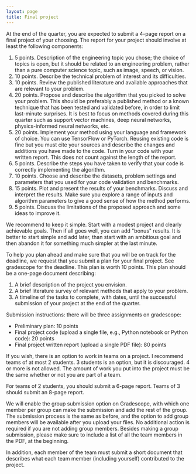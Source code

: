 ```yaml
---
layout: page
title: Final project
---
```


At the end of the quarter, you are expected to submit a 4-page report on a final project of your choosing. The report for your project should involve at least the following components:

1. 5 points. Description of the engineering topic you chose; the choice of topics is open, but it should be related to an engineering problem, rather than a pure computer science topic, such as image, speech, or vision.
1. 10 points. Describe the technical problem of interest and its difficulties.
1. 10 points. Review the published literature and available approaches that are relevant to your problem.
1. 20 points. Propose and describe the algorithm that you picked to solve your problem. This should be preferably a published method or a known technique that has been tested and validated before, in order to limit last-minute surprises. It is best to focus on methods covered during this quarter such as support vector machines, deep neural networks, physics-informed neural networks, etc.
1. 20 points. Implement your method using your language and framework of choice. You can use TensorFlow or PyTorch. Reusing existing code is fine but you must cite your sources and describe the changes and additions you have made to the code. Turn in your code with your written report. This does not count against the length of the report.
1. 5 points. Describe the steps you have taken to verify that your code is correctly implementing the algorithm.
1. 10 points. Choose and describe the datasets, problem settings and parameters that you used for your code validation and benchmarks.
1. 15 points. Plot and present the results of your benchmarks. Discuss and interpret the results. Make sure you explore a range of inputs and algorithm parameters to give a good sense of how the method performs.
1. 5 points. Discuss the limitations of the proposed approach and some ideas to improve it.

We recommend to keep it simple. Start with a modest project and clearly achievable goals. Then if all goes well, you can add "bonus" results. It is better to start simple and add later, than start with an ambitious goal and then abandon it for something much simpler at the last minute.

To help you plan ahead and make sure that you will be on track for the deadline, we request that you submit a plan for your final project. See gradescope for the deadline. This plan is worth 10 points. This plan should be a one-page document describing:

1. A brief description of the project you envision.
1. A brief literature survey of relevant methods that apply to your problem.
1. A timeline of the tasks to complete, with dates, until the successful submission of your project at the end of the quarter.

Submission instructions: there will be three assignments on gradescope:

- Preliminary plan: 10 points
- Final project code (upload a single file, e.g., Python notebook or Python code): 20 points
- Final project written report (upload a single PDF file): 80 points

If you wish, there is an option to work in teams on a project. I recommend teams of at most 2 students. 3 students is an option, but it is discouraged. 4 or more is not allowed. The amount of work you put into the project must be the same whether or not you are part of a team.

For teams of 2 students, you should submit a 6-page report. Teams of 3 should submit an 8-page report.

We will enable the group submission option on Gradescope, with which one member per group can make the submission and add the rest of the group. The submission process is the same as before, and the option to add group members will be available after you upload your files. No additional action is required if you are not adding group members. Besides making a group submission, please make sure to include a list of all the team members in the PDF, at the beginning.

In addition, each member of the team must submit a short document that describes what each team member (including yourself) contributed to the project.